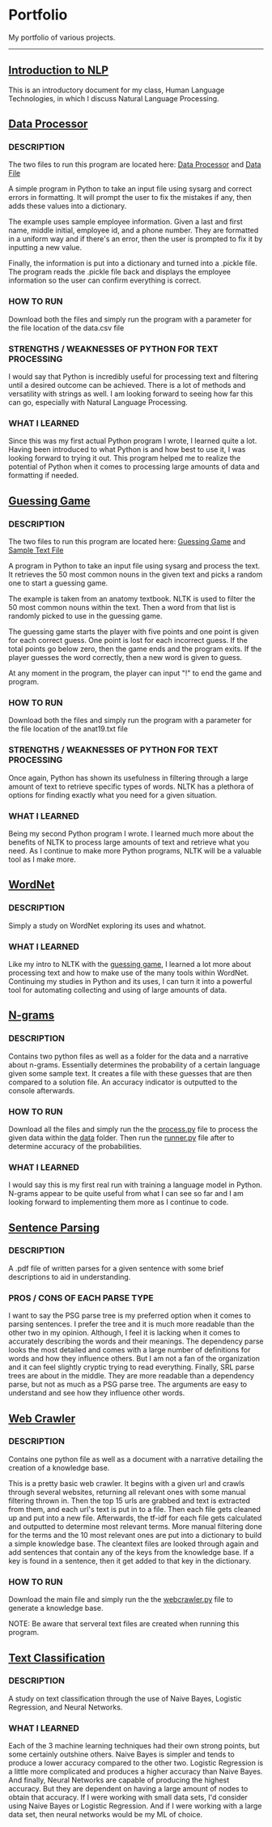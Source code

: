 # Portfolio
My portfolio of various projects.

--------------------------------------------------------------------------------------------------------------------------------------------------------------------------

## [Introduction to NLP](Overview_of_NLP.pdf)

This is an introductory document for my class, Human Language Technologies, in which I discuss Natural Language Processing.

## [Data Processor](dataprocessor)

### DESCRIPTION
The two files to run this program are located here: 
[Data Processor](dataprocessor/dataprocessor.py) and [Data File](dataprocessor/data.csv)

A simple program in Python to take an input file using sysarg and correct errors in formatting. It will prompt the user to fix the mistakes if any, then adds these values into a dictionary. 

The example uses sample employee information. Given a last and first name, middle initial, employee id, and a phone number. They are formatted in a uniform way and if there's an error, then the user is prompted to fix it by inputting a new value. 

Finally, the information is put into a dictionary and turned into a .pickle file. The program reads the .pickle file back and displays the employee information so the user can confirm everything is correct. 

### HOW TO RUN
Download both the files and simply run the program with a parameter for the file location of the data.csv file

### STRENGTHS / WEAKNESSES OF PYTHON FOR TEXT PROCESSING
I would say that Python is incredibly useful for processing text and filtering until a desired outcome can be achieved. There is a lot of methods and versatility with strings as well. I am looking forward to seeing how far this can go, especially with Natural Language Processing. 

### WHAT I LEARNED
Since this was my first actual Python program I wrote, I learned quite a lot. Having been introduced to what Python is and how best to use it, I was looking forward to trying it out. This program helped me to realize the potential of Python when it comes to processing large amounts of data and formatting if needed.

## [Guessing Game](guessinggame)
### DESCRIPTION
The two files to run this program are located here: 
[Guessing Game](guessinggame/guessinggame.py) and [Sample Text File](guessinggame/anat19.txt)

A program in Python to take an input file using sysarg and process the text. It retrieves the 50 most common nouns in the given text and picks a random one to start a guessing game. 

The example is taken from an anatomy textbook. NLTK is used to filter the 50 most common nouns within the text. Then a word from that list is randomly picked to use in the guessing game. 

The guessing game starts the player with five points and one point is given for each correct guess. One point is lost for each incorrect guess. If the total points go below zero, then the game ends and the program exits. If the player guesses the word correctly, then a new word is given to guess.

At any moment in the program, the player can input "!" to end the game and program.

### HOW TO RUN
Download both the files and simply run the program with a parameter for the file location of the anat19.txt file

### STRENGTHS / WEAKNESSES OF PYTHON FOR TEXT PROCESSING
Once again, Python has shown its usefulness in filtering through a large amount of text to retrieve specific types of words. NLTK has a plethora of options for finding exactly what you need for a given situation.

### WHAT I LEARNED
Being my second Python program I wrote. I learned much more about the benefits of NLTK to process large amounts of text and retrieve what you need. As I continue to make more Python programs, NLTK will be a valuable tool as I make more. 

## [WordNet](wordnet.ipynb)
### DESCRIPTION
Simply a study on WordNet exploring its uses and whatnot. 

### WHAT I LEARNED
Like my intro to NLTK with the [guessing game](guessinggame/guessinggame.py), I learned a lot more about processing text and how to make use of the many tools within WordNet. Continuing my studies in Python and its uses, I can turn it into a powerful tool for automating collecting and using of large amounts of data.

## [N-grams](n-grams)
### DESCRIPTION
Contains two python files as well as a folder for the data and a narrative about n-grams. Essentially determines the probability of a certain language given some sample text. It creates a file with these guesses that are then compared to a solution file. An accuracy indicator is outputted to the console afterwards. 

### HOW TO RUN
Download all the files and simply run the the [process.py](n-grams/process.py) file to process the given data within the [data](n-grams/data) folder. Then run the [runner.py](n-grams/runner.py) file after to determine accuracy of the probabilities. 

### WHAT I LEARNED
I would say this is my first real run with training a language model in Python. N-grams appear to be quite useful from what I can see so far and I am looking forward to implementing them more as I continue to code. 

## [Sentence Parsing](sentenceparsing.pdf)
### DESCRIPTION
A .pdf file of written parses for a given sentence with some brief descriptions to aid in understanding.

### PROS / CONS OF EACH PARSE TYPE
I want to say the PSG parse tree is my preferred option when it comes to parsing sentences. I prefer the tree and it is much more readable than the other two in my opinion. Although, I feel it is lacking when it comes to accurately describing the words and their meanings. The dependency parse looks the most detailed and comes with a large number of definitions for words and how they influence others. But I am not a fan of the organization and it can feel slightly cryptic trying to read everything. Finally, SRL parse trees are about in the middle. They are more readable than a dependency parse, but not as much as a PSG parse tree. The arguments are easy to understand and see how they influence other words. 

## [Web Crawler](webcrawler)
### DESCRIPTION
Contains one python file as well as a document with a narrative detailing the creation of a knowledge base. 

This is a pretty basic web crawler. It begins with a given url and crawls through several websites, returning all relevant ones with some manual filtering thrown in. Then the top 15 urls are grabbed and text is extracted from them, and each url's text is put in to a file. Then each file gets cleaned up and put into a new file. Afterwards, the tf-idf for each file gets calculated and outputted to determine most relevant terms. More manual filtering done for the terms and the 10 most relevant ones are put into a dictionary to build a simple knowledge base. The cleantext files are looked through again and add sentences that contain any of the keys from the knowledge base. If a key is found in a sentence, then it get added to that key in the dictionary.

### HOW TO RUN
Download the main file and simply run the the [webcrawler.py](webcrawler/webcrawler.py) file to generate a knowledge base. 

NOTE: Be aware that serveral text files are created when running this program. 

## [Text Classification](textclassification.ipynb)
### DESCRIPTION
A study on text classification through the use of Naive Bayes, Logistic Regression, and Neural Networks. 

### WHAT I LEARNED
Each of the 3 machine learning techniques had their own strong points, but some certainly outshine others. Naive Bayes is simpler and tends to produce a lower accuracy compared to the other two. Logistic Regression is a little more complicated and produces a higher accuracy than Naive Bayes. And finally, Neural Networks are capable of producing the highest accuracy. But they are dependent on having a large amount of nodes to obtain that accuracy. If I were working with small data sets, I'd consider using Naive Bayes or Logistic Regression. And if I were working with a large data set, then neural networks would be my ML of choice. 
